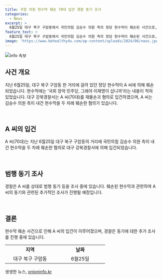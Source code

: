 ```yaml
---
title: 국힘 의원 현수막 훼손 70대 입건 경찰 동기 조사
categories:
  - News
excerpt: >
  6월25일 대구 북구 구암동에서 국민의힘 김승수 의원 측의 정당 현수막이 훼손된 사건으로, 대구 강북경찰서는 70대 A씨를 재물손괴 혐의로 입건했다. 현수막에는 국회 장악 민주당, 그래야 이재명이 삽니까라는 내용이 적혀 있었으며, 경찰은 A씨를 상대로 동기 등을 조사 중이다. (150자)
feature_text: >
  6월25일 대구 북구 구암동에서 국민의힘 김승수 의원 측의 정당 현수막이 훼손된 사건으로, 대구 강북경찰서는 70대 A씨를 재물손괴 혐의로 입건했다. 현수막에는 국회 장악 민주당, 그래야 이재명이 삽니까라는 내용이 적혀 있었으며, 경찰은 A씨를 상대로 동기 등을 조사 중이다. (150자)
image: 'https://www.behealthy4u.com/wp-content/uploads/2024/06/news.jpg'
---
```


<p><img src="https://www.behealthy4u.com/wp-content/uploads/2024/06/news.jpg" alt="info 속보" /></p>

<h2 data-ke-size="size26">사건 개요</h2>

<p>지난 6월25일, 대구 북구 구암동 한 거리에 걸려 있던 정당 현수막이 A 씨에 의해 훼손되었습니다. 현수막에는 '국회 장악 민주당, 그래야 이재명이 삽니까'라는 내용이 적혀 있었습니다. 대구 강북경찰서는 A 씨(70대)를 재물손괴 혐의로 입건하였으며, A 씨는 김승수 의원 측이 내건 현수막을 두 차례 훼손한 혐의가 있습니다.</p>

<p data-ke-size="size16">&nbsp;</p>

<h2 data-ke-size="size24">A 씨의 입건</h2>

<p>A 씨(70대)는 지난 6월25일 대구 북구 구암동의 거리에 국민의힘 김승수 의원 측이 내건 현수막을 두 차례 훼손한 혐의로 대구 강북경찰서에 의해 입건되었습니다.</p>

<p data-ke-size="size16">&nbsp;</p>

<h2 data-ke-size="size24">범행 동기 조사</h2>

<p>경찰은 A 씨를 상대로 범행 동기 등을 조사 중에 있습니다. 훼손된 현수막과 관련하여 A 씨의 동기와 관련된 추가적인 조사가 진행될 예정입니다.</p>

<p data-ke-size="size16">&nbsp;</p>

<h2 data-ke-size="size24">결론</h2>

<p>현수막 훼손 사건으로 인해 A 씨의 입건이 이루어졌으며, 경찰은 동기에 대한 추가 조사를 진행 중에 있습니다.</p>

<table>
    <colgroup>
    <col width="166" />
    <col width="166" />
    </colgroup>
    <tbody>
        <tr>
            <td style="text-align: center; height: 17px;"><b>지역</b></td>
            <td style="text-align: center; height: 17px;"><b>날짜</b></td>
        </tr>
        <tr>
            <td style="text-align: center; height: 17px;">대구 북구 구암동</td>
            <td style="text-align: center; height: 17px;">6월25일</td>
        </tr>
    </tbody>
</table>
생생한 뉴스, <a href="https://onioninfo.kr" rel="dofollow">onioninfo.kr</a>


